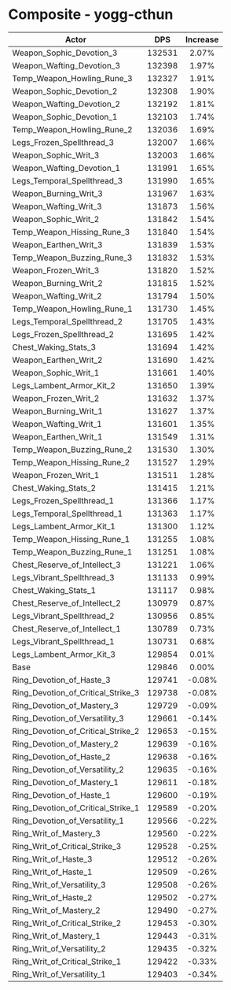 # Composite - yogg-cthun
| Actor | DPS | Increase |
|---|:---:|:---:|
|Weapon_Sophic_Devotion_3|132531|2.07%|
|Weapon_Wafting_Devotion_3|132398|1.97%|
|Temp_Weapon_Howling_Rune_3|132327|1.91%|
|Weapon_Sophic_Devotion_2|132308|1.90%|
|Weapon_Wafting_Devotion_2|132192|1.81%|
|Weapon_Sophic_Devotion_1|132103|1.74%|
|Temp_Weapon_Howling_Rune_2|132036|1.69%|
|Legs_Frozen_Spellthread_3|132007|1.66%|
|Weapon_Sophic_Writ_3|132003|1.66%|
|Weapon_Wafting_Devotion_1|131991|1.65%|
|Legs_Temporal_Spellthread_3|131990|1.65%|
|Weapon_Burning_Writ_3|131967|1.63%|
|Weapon_Wafting_Writ_3|131873|1.56%|
|Weapon_Sophic_Writ_2|131842|1.54%|
|Temp_Weapon_Hissing_Rune_3|131840|1.54%|
|Weapon_Earthen_Writ_3|131839|1.53%|
|Temp_Weapon_Buzzing_Rune_3|131832|1.53%|
|Weapon_Frozen_Writ_3|131820|1.52%|
|Weapon_Burning_Writ_2|131815|1.52%|
|Weapon_Wafting_Writ_2|131794|1.50%|
|Temp_Weapon_Howling_Rune_1|131730|1.45%|
|Legs_Temporal_Spellthread_2|131705|1.43%|
|Legs_Frozen_Spellthread_2|131695|1.42%|
|Chest_Waking_Stats_3|131694|1.42%|
|Weapon_Earthen_Writ_2|131690|1.42%|
|Weapon_Sophic_Writ_1|131661|1.40%|
|Legs_Lambent_Armor_Kit_2|131650|1.39%|
|Weapon_Frozen_Writ_2|131632|1.37%|
|Weapon_Burning_Writ_1|131627|1.37%|
|Weapon_Wafting_Writ_1|131601|1.35%|
|Weapon_Earthen_Writ_1|131549|1.31%|
|Temp_Weapon_Buzzing_Rune_2|131530|1.30%|
|Temp_Weapon_Hissing_Rune_2|131527|1.29%|
|Weapon_Frozen_Writ_1|131511|1.28%|
|Chest_Waking_Stats_2|131415|1.21%|
|Legs_Frozen_Spellthread_1|131366|1.17%|
|Legs_Temporal_Spellthread_1|131363|1.17%|
|Legs_Lambent_Armor_Kit_1|131300|1.12%|
|Temp_Weapon_Hissing_Rune_1|131255|1.08%|
|Temp_Weapon_Buzzing_Rune_1|131251|1.08%|
|Chest_Reserve_of_Intellect_3|131221|1.06%|
|Legs_Vibrant_Spellthread_3|131133|0.99%|
|Chest_Waking_Stats_1|131117|0.98%|
|Chest_Reserve_of_Intellect_2|130979|0.87%|
|Legs_Vibrant_Spellthread_2|130956|0.85%|
|Chest_Reserve_of_Intellect_1|130789|0.73%|
|Legs_Vibrant_Spellthread_1|130731|0.68%|
|Legs_Lambent_Armor_Kit_3|129854|0.01%|
|Base|129846|0.00%|
|Ring_Devotion_of_Haste_3|129741|-0.08%|
|Ring_Devotion_of_Critical_Strike_3|129738|-0.08%|
|Ring_Devotion_of_Mastery_3|129729|-0.09%|
|Ring_Devotion_of_Versatility_3|129661|-0.14%|
|Ring_Devotion_of_Critical_Strike_2|129653|-0.15%|
|Ring_Devotion_of_Mastery_2|129639|-0.16%|
|Ring_Devotion_of_Haste_2|129638|-0.16%|
|Ring_Devotion_of_Versatility_2|129635|-0.16%|
|Ring_Devotion_of_Mastery_1|129611|-0.18%|
|Ring_Devotion_of_Haste_1|129600|-0.19%|
|Ring_Devotion_of_Critical_Strike_1|129589|-0.20%|
|Ring_Devotion_of_Versatility_1|129566|-0.22%|
|Ring_Writ_of_Mastery_3|129560|-0.22%|
|Ring_Writ_of_Critical_Strike_3|129528|-0.25%|
|Ring_Writ_of_Haste_3|129512|-0.26%|
|Ring_Writ_of_Haste_1|129509|-0.26%|
|Ring_Writ_of_Versatility_3|129508|-0.26%|
|Ring_Writ_of_Haste_2|129502|-0.27%|
|Ring_Writ_of_Mastery_2|129490|-0.27%|
|Ring_Writ_of_Critical_Strike_2|129453|-0.30%|
|Ring_Writ_of_Mastery_1|129443|-0.31%|
|Ring_Writ_of_Versatility_2|129435|-0.32%|
|Ring_Writ_of_Critical_Strike_1|129422|-0.33%|
|Ring_Writ_of_Versatility_1|129403|-0.34%|
